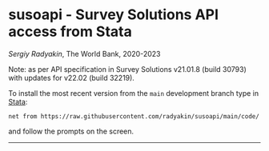 # susoapi - Survey Solutions API access from Stata

*Sergiy Radyakin*, The World Bank, 2020-2023

Note: as per API specification in Survey Solutions v21.01.8 (build 30793) with updates for v22.02 (build 32219).

To install the most recent version from the `main` development branch type in [Stata](https://www.stata.com/):
```
net from https://raw.githubusercontent.com/radyakin/susoapi/main/code/
```
and follow the prompts on the screen.

---

